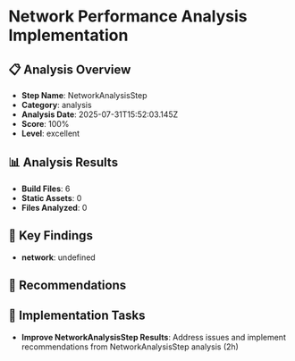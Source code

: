 # Network Performance Analysis Implementation

## 📋 Analysis Overview
- **Step Name**: NetworkAnalysisStep
- **Category**: analysis
- **Analysis Date**: 2025-07-31T15:52:03.145Z
- **Score**: 100%
- **Level**: excellent

## 📊 Analysis Results
- **Build Files**: 6
- **Static Assets**: 0
- **Files Analyzed**: 0

## 🎯 Key Findings
- **network**: undefined

## 📝 Recommendations


## 🔧 Implementation Tasks
- **Improve NetworkAnalysisStep Results**: Address issues and implement recommendations from NetworkAnalysisStep analysis (2h)
